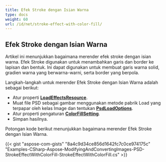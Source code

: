 ```yaml
---
title: Efek Stroke dengan Isian Warna
type: docs
weight: 60
url: /id/net/stroke-effect-with-color-fill/
---
```


## **Efek Stroke dengan Isian Warna**
Artikel ini menunjukkan bagaimana merender efek stroke dengan isian warna. Efek Stroke digunakan untuk menambahkan garis dan border ke lapisan dan bentuk. Ini dapat digunakan untuk membuat garis warna solid, gradien warna yang berwarna-warni, serta border yang berpola.

Langkah-langkah untuk merender Efek Stroke dengan Isian Warna adalah sebagai berikut:

- Atur properti [**LoadEffectsResource**](https://reference.aspose.com/psd/net/aspose.psd.imageloadoptions/psdloadoptions/properties/loadeffectsresource).
- Muat file PSD sebagai gambar menggunakan metode pabrik Load yang terpapar oleh kelas Image dan tentukan [**PsdLoadOptions**](https://reference.aspose.com/psd/net/aspose.psd.imageloadoptions/psdloadoptions).
- Atur properti pengaturan [**ColorFillSetting**](https://reference.aspose.com/psd/net/aspose.psd.fileformats.psd.layers.fillsettings/colorfillsettings).
- Simpan hasilnya.

Potongan kode berikut menunjukkan bagaimana merender Efek Stroke dengan Isian Warna.

{{< gist "aspose-com-gists" "8a4c9d34ce856d1642fc7c0ce974175c" "Examples-CSharp-Aspose-ModifyingAndConvertingImages-PSD-StrokeEffectWithColorFill-StrokeEffectWithColorFill.cs" >}}
